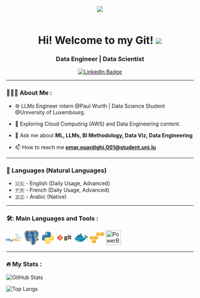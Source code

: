 
<!--
**Omar-Ouardighi/Omar-Ouardighi** is a ✨ _special_ ✨ repository because its `README.md` (this file) appears on your GitHub profile.

Here are some ideas to get you started:

- 🔭 I’m currently working on ...
- 🌱 I’m currently learning ...
- 👯 I’m looking to collaborate on ...
- 🤔 I’m looking for help with ...
- 💬 Ask me about ...
- 📫 How to reach me: ...
- 😄 Pronouns: ...
- ⚡ Fun fact: ...
-->
<div id="header" align="center">
  <img src="https://media.giphy.com/media/3oKIPEqDGUULpEU0aQ/giphy.gif" width="150"/>
 <div id="badges">
 <img src="https://komarev.com/ghpvc/?username=Omar-Ouardighi&style=flat-square&color=blue" alt=""/><br>
 <h1>
  Hi! Welcome to my Git!
  <img src="https://media.giphy.com/media/hvRJCLFzcasrR4ia7z/giphy.gif" width="30px"/>
</h1>
<h3 align="center">Data Engineer | Data Scientist</h3>
  <a href="https://www.linkedin.com/in/omar-ouardighi/">
    <img src="https://img.shields.io/badge/LinkedIn-blue?style=for-the-badge&logo=linkedin&logoColor=white" alt="LinkedIn Badge"/>
  </a>

</div>
</div>

---

### 👨🏼‍💻 About Me :

- :gear: LLMs Engineer intern @Paul Wurth | Data Science Student @University of Luxembourg.

- :seedling: Exploring Cloud Computing (AWS) and Data Engineering content.

- 💬 Ask me about **ML, LLMs, BI Methodology, Data Viz, Data Engineering**

- 📫 How to reach me **omar.ouardighi.001@student.uni.lu**

---

<!-- ### 🔍 Trivia :

- :book: - Bookworm
- :green_heart: - Esperantisto
- :martial_arts_uniform: - SKIF Shotokan Karate-Do 4th Kyu (Purple Belt :purple_circle:)
- :video_game: - Gamer
- :latin_cross: - Reformed Christian
- :earth_americas: - Language and Culture Lover

--- -->

 ### :speech_balloon: Languages (Natural Languages)

- :us: - English (Daily Usage, Advanced)
- :fr: - French (Daily Usage, Advanced)
- 🇩🇿 - Arabic (Native)


---

### 🛠️: Main Languages and Tools :

<div>
  <img src="https://github.com/devicons/devicon/blob/master/icons/mysql/mysql-original-wordmark.svg" title="MySQL"  alt="MySQL" width="40" height="40"/>&nbsp;
  <img src="https://github.com/devicons/devicon/blob/master/icons/postgresql/postgresql-original.svg" title="PostgreSQL" **alt="PostgreSQL" width="40" height="40"/>
  <img src="https://github.com/devicons/devicon/blob/master/icons/python/python-original.svg" title="Python" **alt="Python" width="40" height="40"/>
  <img src="https://github.com/devicons/devicon/blob/master/icons/git/git-original-wordmark.svg" title="Git" **alt="Git" width="40" height="40"/>
  <img src="https://github.com/devicons/devicon/blob/master/icons/docker/docker-original.svg" title="Docker" **alt="Docker" width="40" height="40"/>
  <img src="https://github.com/devicons/devicon/blob/master/icons/amazonwebservices/amazonwebservices-original.svg" title="AWS" **alt="AWS" width="40" height="40"/>
  <img src="https://static.wikia.nocookie.net/logopedia/images/8/8c/Kisspng-power-bi-business-intelligence-microsoft-azure-mic-office-365-d-nieuwe-cloud-omgeving-dynamics-on-5be7b365088c80.991032501541911397035.png/revision/latest?cb=20200213050332" title="PowerBI" **alt="PowerBI" width="40" height="40"/>
</div>


---

### 🔥 My Stats :

![GitHub Stats](https://github-readme-stats.vercel.app/api?username=Omar-Ouardighi&theme=blue-green)

![Top Langs](https://github-readme-stats.vercel.app/api/top-langs/?username=Omar-Ouardighi&theme=blue-green)
